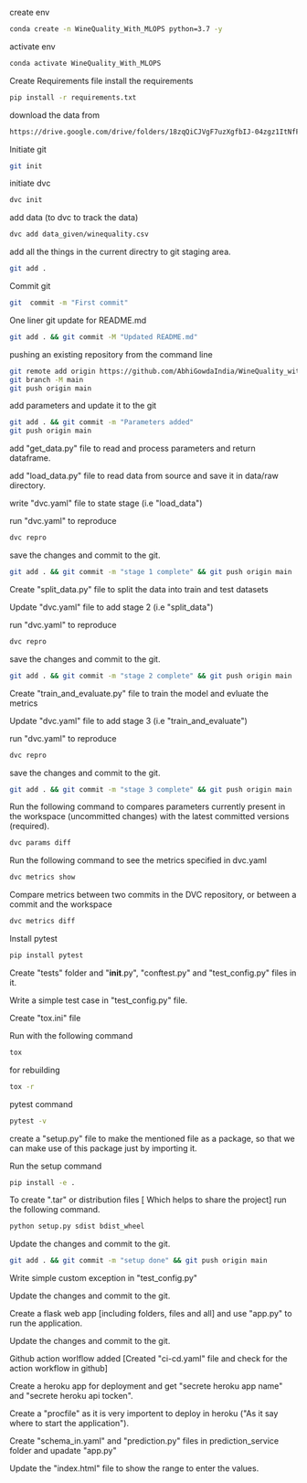 create env

```bash
conda create -n WineQuality_With_MLOPS python=3.7 -y
```

activate env 

```bash
conda activate WineQuality_With_MLOPS
```

Create Requirements file
install the requirements 

```bash
pip install -r requirements.txt
```

download the data from

```bash
https://drive.google.com/drive/folders/18zqQiCJVgF7uzXgfbIJ-04zgz1ItNfF5
```

Initiate git

```bash
git init
```

initiate dvc

```bash
dvc init
```

add data (to dvc to track the data)

```bash
dvc add data_given/winequality.csv
```

add all the things in the current directry to git staging area.

```bash
git add .
```

Commit git

```bash
git  commit -m "First commit"
```

One liner git update for README.md
```bash
git add . && git commit -M "Updated README.md"
```

pushing an existing repository from the command line

```bash
git remote add origin https://github.com/AbhiGowdaIndia/WineQuality_with_MLOPS.git
git branch -M main
git push origin main
```

add parameters and update it to the git
```bash
git add . && git commit -m "Parameters added"
git push origin main
```

add "get_data.py" file to read and process parameters and return dataframe.

add "load_data.py" file to read data from source and save it in data/raw directory.

write "dvc.yaml" file to state stage (i.e "load_data")

run "dvc.yaml" to reproduce

```bash
dvc repro
```
save the changes and commit to the git.

```bash
git add . && git commit -m "stage 1 complete" && git push origin main
```

Create "split_data.py" file to split the data into train and test datasets

Update "dvc.yaml" file to add stage 2 (i.e "split_data")

run "dvc.yaml" to reproduce

```bash
dvc repro
```

save the changes and commit to the git.

```bash
git add . && git commit -m "stage 2 complete" && git push origin main
```

Create "train_and_evaluate.py" file to train the model and evluate the metrics

Update "dvc.yaml" file to add stage 3 (i.e "train_and_evaluate")

run "dvc.yaml" to reproduce

```bash
dvc repro
```

save the changes and commit to the git.

```bash
git add . && git commit -m "stage 3 complete" && git push origin main
```

Run the following command to compares parameters currently present in the workspace (uncommitted changes) with the latest committed versions (required).

```bash
dvc params diff
```

Run the following command to see the metrics specified in dvc.yaml

````bash
dvc metrics show
````

Compare metrics between two commits in the DVC repository, or between a commit and the workspace

```bash
dvc metrics diff
```
Install pytest
```bash
pip install pytest
```

Create "tests" folder and "__init__.py", "conftest.py" and "test_config.py" files in it.

Write a simple test case in "test_config.py" file.

Create "tox.ini" file

Run with the following command

```bash
tox
```

for rebuilding
```bash
tox -r
```

pytest command
```bash
pytest -v
```

create a "setup.py" file to make the mentioned file as a package, so that we can make use of this package just by importing it.

Run the setup command

```bash
pip install -e .
```

To create ".tar" or distribution files [ Which helps to share the project] run the following command.

```bash
python setup.py sdist bdist_wheel
```

Update the changes and commit to the git.

```bash
git add . && git commit -m "setup done" && git push origin main
```
Write simple custom exception in "test_config.py" 

Update the changes and commit to the git.

Create a flask web app [including folders, files and all] and use "app.py" to run the application.

Update the changes and commit to the git.

Github action worlflow added [Created "ci-cd.yaml" file and check for the action workflow in github]

Create a heroku app for deployment and get "secrete heroku app name" and "secrete heroku api tocken".

Create a "procfile" as it is very importent to deploy in heroku ("As it say where to start the application").

Create "schema_in.yaml" and "prediction.py" files in prediction_service folder and upadate "app.py"

Update the "index.html" file to show the range to enter the values. 





